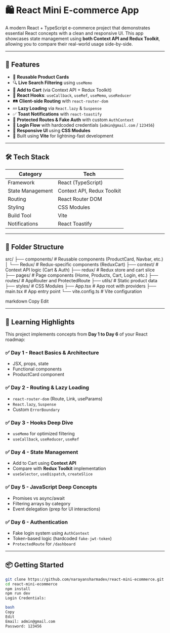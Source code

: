 # 🛍️ React Mini E-commerce App

A modern React + TypeScript e-commerce project that demonstrates essential React concepts with a clean and responsive UI. This app showcases state management using **both Context API and Redux Toolkit**, allowing you to compare their real-world usage side-by-side.

---

## 🚀 Features

- 🧩 **Reusable Product Cards**
- 🔍 **Live Search Filtering** using `useMemo`
- 🛒 **Add to Cart** (via Context API + Redux Toolkit)
- 🧠 **React Hooks**: `useCallback`, `useRef`, `useMemo`, `useReducer`
- 🛤️ **Client-side Routing** with `react-router-dom`
- 💤 **Lazy Loading** via `React.lazy` & `Suspense`
- ✅ **Toast Notifications** with `react-toastify`
- 🔐 **Protected Routes & Fake Auth** with custom `AuthContext`
- 🧪 **Login Flow** with hardcoded credentials (`admin@gmail.com` / `123456`)
- 📱 **Responsive UI** using **CSS Modules**
- 🔧 Built using **Vite** for lightning-fast development

---

## 🛠️ Tech Stack

| Category         | Tech                          |
|------------------|-------------------------------|
| Framework        | React (TypeScript)            |
| State Management | Context API, Redux Toolkit    |
| Routing          | React Router DOM              |
| Styling          | CSS Modules                   |
| Build Tool       | Vite                          |
| Notifications    | React Toastify                |

---

## 📁 Folder Structure

src/
├── components/ # Reusable components (ProductCard, Navbar, etc.)
│ └── Redux/ # Redux-specific components (ReduxCart)
├── context/ # Context API logic (Cart & Auth)
├── redux/ # Redux store and cart slice
├── pages/ # Page components (Home, Products, Cart, Login, etc.)
├── routes/ # AppRouter and ProtectedRoute
├── utils/ # Static product data
├── styles/ # CSS Modules
├── App.tsx # App root with providers
├── main.tsx # App entry point
└── vite.config.ts # Vite configuration

markdown
Copy
Edit

---

## 🧪 Learning Highlights

This project implements concepts from **Day 1 to Day 6** of your React roadmap:

### ✅ Day 1 - React Basics & Architecture
- JSX, props, state
- Functional components
- ProductCard component

### ✅ Day 2 - Routing & Lazy Loading
- `react-router-dom` (Route, Link, useParams)
- `React.lazy`, `Suspense`
- Custom `ErrorBoundary`

### ✅ Day 3 - Hooks Deep Dive
- `useMemo` for optimized filtering
- `useCallback`, `useReducer`, `useRef`

### ✅ Day 4 - State Management
- Add to Cart using **Context API**
- Compare with **Redux Toolkit** implementation
- `useSelector`, `useDispatch`, `createSlice`

### ✅ Day 5 - JavaScript Deep Concepts
- Promises vs async/await
- Filtering arrays by category
- Event delegation (prep for UI interactions)

### ✅ Day 6 - Authentication
- Fake login system using `AuthContext`
- Token-based logic (hardcoded `fake-jwt-token`)
- `ProtectedRoute` for `/dashboard`

---

## 📦 Getting Started

```bash
git clone https://github.com/narayansharmadev/react-mini-ecommerce.git
cd react-mini-ecommerce
npm install
npm run dev
Login Credentials:

bash
Copy
Edit
Email: admin@gmail.com
Password: 123456